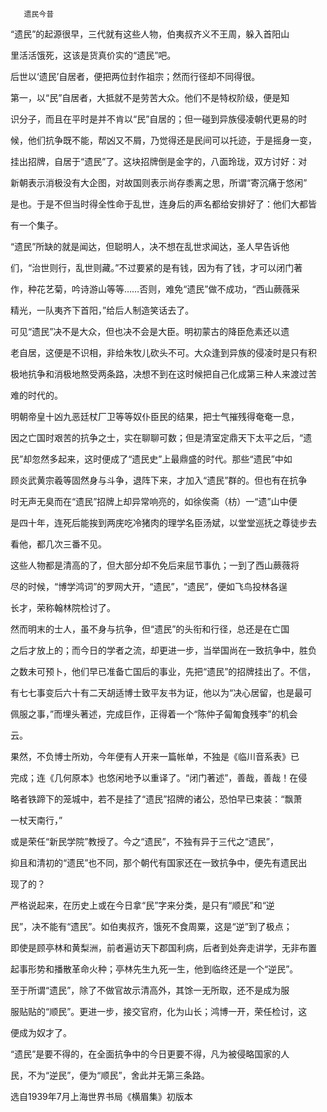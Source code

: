        遗民今昔 

  “遗民”的起源很早，三代就有这些人物，伯夷叔齐义不王周，躲入首阳山

 里活活饿死，这该是货真价实的“遗民”吧。

  后世以‘遗民’自居者，便把两位封作祖宗；然而行径却不同得很。

  第一，以“民”自居者，大抵就不是劳苦大众。他们不是特权阶级，便是知

 识分子，而且在平时是并不肯以“民”自居的；但一碰到异族侵凌朝代更易的时

 候，他们抗争既不能，帮凶又不屑，乃觉得还是民间可以托迹，于是摇身一变，

 挂出招牌，自居于“遗民”了。这块招牌倒是金字的，八面玲珑，双方讨好：对

 新朝表示消极没有大企图，对故国则表示尚存黍离之思，所谓“寄沉痛于悠闲”

 是也。于是不但当时得全性命于乱世，连身后的声名都给安排好了：他们大都皆

 有一个集子。

  “遗民”所缺的就是闻达，但聪明人，决不想在乱世求闻达，圣人早告诉他

 们，“治世则行，乱世则藏。”不过要紧的是有钱，因为有了钱，才可以闭门著

 作，种花艺菊，吟诗游山等等……否则，难免“遗民”做不成功，“西山蕨薇采

 精光，一队夷齐下首阳，”给后人制造笑话去了。

  可见“遗民”决不是大众，但也决不会是大臣。明初蒙古的降臣危素还以遗

 老自居，这便是不识相，非给朱牧儿砍头不可。大众逢到异族的侵凌时是只有积

 极地抗争和消极地熬受两条路，决想不到在这时候把自己化成第三种人来渡过苦

 难的时代的。

  明朝帝皇十凶九恶廷杖厂卫等等奴仆臣民的结果，把士气摧残得奄奄一息，

 因之亡国时艰苦的抗争之士，实在聊聊可数；但是清室定鼎天下太平之后，“遗

 民”却忽然多起来，这时便成了“遗民史”上最鼎盛的时代。那些“遗民”中如

 顾炎武黄宗羲等固然身与斗争，退阵下来，才加入“遗民”群的。但也有在抗争

 时无声无臭而在“遗民”招牌上却异常响亮的，如徐俟斋（枋）一“遗”山中便

 是四十年，连死后能挨到两庑吃冷猪肉的理学名臣汤斌，以堂堂巡抚之尊徒步去

 看他，都几次三番不见。

  这些人物都是清高的了，但大部分却不免后来屈节事仇；一到了西山蕨薇将

 尽的时候，“博学鸿词”的罗网大开，“遗民”，“遗民”，便如飞鸟投林各逞

 长才，荣称翰林院检讨了。

  然而明末的士人，虽不身与抗争，但“遗民”的头衔和行径，总还是在亡国

 之后才放上的；而今日的学者之流，却更进一步，当举国尚在一致抗争中，胜负

 之数未可预卜，他们早已准备亡国后的事业，先把“遗民”的招牌挂出了。不信，

 有七七事变后六十有二天胡适博士致平友书为证，他以为“决心居留，也是最可

 佩服之事，”而埋头著述，完成巨作，正得着一个“陈仲子匐匍食残李”的机会

 云。

  果然，不负博士所劝，今年便有人开来一篇帐单，不独是《临川音系表》已

 完成；连《几何原本》也悠闲地予以重译了。“闭门著述”，善哉，善哉！在侵

 略者铁蹄下的笼城中，若不是挂了“遗民”招牌的诸公，恐怕早已束装：“飘萧

 一杖天南行，”

  或是荣任“新民学院”教授了。今之“遗民”，不独有异于三代之“遗民”，

 抑且和清初的“遗民”也不同，那个朝代有国家还在一致抗争中，便先有遗民出

 现了的？

  严格说起来，在历史上或在今日拿“民”字来分类，是只有“顺民”和“逆

 民”，决不能有“遗民”。如伯夷叔齐，饿死不食周粟，这是“逆”到了极点；

 即使是顾亭林和黄梨洲，前者遍访天下郡国利病，后者到处奔走讲学，无非布置

 起事形势和播散革命火种；亭林先生九死一生，他到临终还是一个“逆民”。

  至于所谓“遗民”，除了不做官故示清高外，其馀一无所取，还不是成为服

 服贴贴的“顺民”。更进一步，接交官府，化为山长；鸿博一开，荣任检讨，这

 便成为奴才了。

  “遗民”是要不得的，在全面抗争中的今日更要不得，凡为被侵略国家的人

 民，不为“逆民”，便为“顺民”，舍此并无第三条路。

  选自1939年7月上海世界书局《横眉集》初版本

